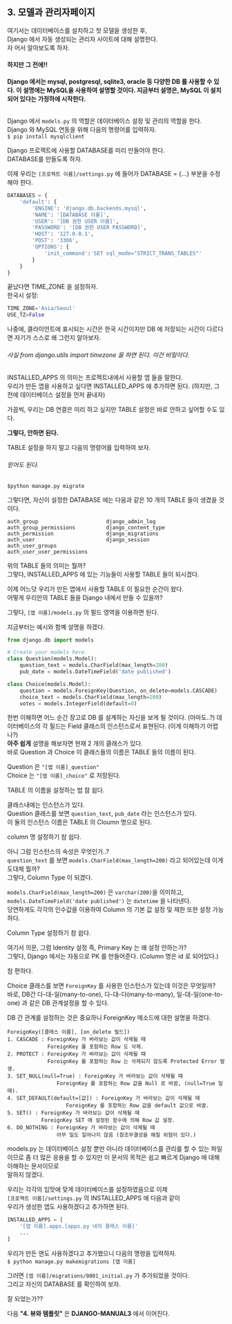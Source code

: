 <h2>3. 모델과 관리자페이지</h2>

여기서는 데이터베이스를 설치하고 첫 모델을 생성한 후,  
Django 에서 자동 생성되는 관리자 사이트에 대해 설명한다.  
자 어서 알아보도록 하자.

<h4>하지만 그 전에!!</h4>

<strong>  
Django 에서는  mysql, postgresql, sqlite3, oracle 등 다양한 DB 를 사용할 수 있다.  
이 설명에는 MySQL을 사용하여 설명할 것이다.  
지금부터 설명은, MySQL 이 설치되어 있다는 가정하에 시작한다.
</strong>  

<br>
<br>

Django 에서 `models.py` 의 역할은 데이터베이스 설정 및 관리의 역할을 한다.  
Django 와 MySQL 연동을 위해 다음의 명령어를 입력하자.  
`$ pip install mysqlclient`

Django 프로젝트에 사용할 DATABASE를 미리 만들어야 한다.  
DATABASE를 만들도록 하자.

이제 우리는 `[프로젝트 이름]/settings.py` 에 들어가 DATABASE = {...} 부분을 수정해야 한다.  

```python
DATABASES = {
    'default': {
        'ENGINE': 'django.db.backends.mysql',
        'NAME': '[DATABASE 이름]',
        'USER': '[DB 권한 USER 이름]',
        'PASSWORD': '[DB 권한 USER PASSWORD]',
        'HOST': '127.0.0.1',
        'POST': '3306',
        'OPTIONS': {
            'init_command':'SET sql_mode="STRICT_TRANS_TABLES"'
        }
    }
}
```

끝났다면 TIME_ZONE 을 설정하자.  
한국시 설정:  

```python
TIME_ZONE='Asia/Seoul'
USE_TZ=False
```

나중에, 클라이언트에 표시되는 시간은 한국 시간이지만 DB 에 저장되는 시간이 다르다면 자기가 스스로 왜 그런지 알아보자.  
<h6>사실 from django.utils import timezone 을 하면 된다. 이건 비밀이다.</h6>

INSTALLED_APPS 의 의미는 프로젝트내에서 사용할 앱 들을 말한다.  
우리가 만든 앱을 사용하고 싶다면 INSTALLED_APPS 에 추가하면 된다. (하지만, 그 전에 데이터베이스 설정을 먼저 끝내자)

가끔씩, 우리는 DB 연결은 미리 하고 싶지만 TABLE 설정은 바로 안하고 싶어할 수도 있다.  

<strong>그렇다, 안하면 된다.</strong>

TABLE 설정을 하지 말고 다음의 명령어를 입력하여 보자.  
<h6>믿어도 된다.</h6>

`$python manage.py migrate`

그렇다면, 자신이 설정한 DATABASE 에는 다음과 같은 10 개의 TABLE 들이 생겼을 것이다.  

```text
auth_group                      django_admin_log
auth_group_permissions          django_content_type
auth_permission                 django_migrations
auth_user                       django_session
auth_user_groups
auth_user_user_permissions
```

위의 TABLE 들의 의미는 뭘까?  
그렇다, INSTALLED_APPS 에 있는 기능들이 사용할 TABLE 들이 되시겠다.  

이제 어느덧 우리가 만든 앱에서 사용할 TABLE 이 필요한 순간이 왔다.  
어떻게 우리만의 TABLE 들을 Django 내에서 만들 수 있을까?  

그렇다, `[앱 이름]/models.py` 의 필드 영역을 이용하면 된다.  

지금부터는 예시와 함꼐 설명을 하겠다.  

```python
from django.db import models

# Create your models here.
class Question(models.Model):
    question_text = models.CharField(max_length=200)
    pub_date = models.DateTimeField('date published')

class Choice(models.Model):
    question = models.ForeignKey(Question, on_delete=models.CASCADE)
    choice_text = models.CharField(max_length=200)
    votes = models.IntegerField(default=0)
```

한번 이해하면 어느 순간 장고로 DB 를 설계하는 자신을 보게 될 것이다. (아마도..?)
데이터베이스의 각 필드는 Field 클래스의 인스턴스로서 표현된다. (이게 이해하기 어렵나?)  
<strong>아주 쉽게</strong> 설명을 해보자면 현재 2 개의 클래스가 있다.  
바로 Question 과 Choice 이 클래스들의 이름은 TABLE 들의 이름이 된다.  

Question 은 `"[앱 이름]_question"`  
Choice 는 `"[앱 이름]_choice"` 로 저장된다.  

TABLE 의 이름을 설정하는 법 참 쉽다.  

클래스내에는 인스턴스가 있다.  
Question 클래스를 보면 `question_text`, `pub_date` 라는 인스턴스가 있다.  
이 둘의 인스턴스 이름은 TABLE 의 Cloumn 명으로 된다.  

column 명 설정하기 참 쉽다.  

아니 그럼 인스턴스의 속성은 무엇인가..?  
`question_text` 를 보면 `models.CharField(max_length=200)` 라고 되어있는데 이게 도대체 뭘까?  
그렇다, Column Type 이 되겠다.  

`models.CharField(max_length=200)` 은 `varchar(200)`을 의미하고,  
`models.DateTimeField('date published')` 는 `datetime` 을 나타낸다.  
당연하게도 각각의 인수값을 이용하여 Column 의 기본 값 설정 및 제한 또한 설정 가능하다.  

Column Type 설정하기 참 쉽다.  

여기서 의문, 그럼 Identity 설정 즉, Primary Key 는 왜 설정 안하는가?  
그렇다, Django 에서는 자동으로 PK 를 만들어준다. (Column 명은 id 로 되어있다.)  

참 편하다.

Choice 클래스를 보면 `ForeignKey` 를 사용한 인스턴스가 있는데 이것은 무엇일까?  
바로, DB간 다-대-일(many-to-one), 다-대-다(many-to-many), 일-대-일(one-to-one) 과 같은 DB 관계설정을 할 수 있다.  


DB 간 관계를 설정하는 것은 중요하니 ForeignKey 메소드에 대한 설명을 하겠다.  

```text
ForeignKey([클래스 이름], [on_delete 필드])
1. CASCADE : ForeignKey 가 바라보는 값이 삭제될 때 
             ForeignKey 를 포함하는 Row 도 삭제.
2. PROTECT : ForeignKey 가 바라보는 값이 삭제될 때 
             ForeignKey 를 포함하는 Row 는 삭제되지 않도록 Protected Error 발생.
3. SET_NULL(null=True) : ForeignKey 가 바라보는 값이 삭제될 때
                ForeignKey 를 포함하는 Row 값을 Null 로 바꿈, (null=True 일 때).
4. SET_DEFAULT(default=[값]) : ForeignKey 가 바라보는 값이 삭제될 때
                   ForeignKey 를 포함하는 Row 값을 default 값으로 바꿈.
5. SET() : ForeignKey 가 바라보는 값이 삭제될 때
           ForeignKey SET 에 설정된 함수에 의해 Row 값 설정.
6. DO_NOTHING : ForeignKey 가 바라보는 값이 삭제될 때
                아무 일도 일어나지 않음 (참조무결성을 해칠 위험이 있다.)
```

models.py 는 데이터베이스 설정 뿐만 아니라 데이터베이스를 관리를 할 수 있는 파일이므로 
좀 더 많은 응용을 할 수 있지만 이 문서의 목적은 쉽고 빠르게 Django 에 대해 이해하는 문서이므로  
말하지 않겠다.  

우리는 각각의 입맛에 맞게 데이터베이스를 설정하였음으로 이제  
`[프로젝트 이름]/settings.py` 의 INSTALLED_APPS 에 다음과 같이  
우리가 생성한 앱도 사용하겠다고 추가하면 된다.  

```python
INSTALLED_APPS = [
    '[앱 이름].apps.[apps.py 내의 클래스 이름]'
    ...
]
```

우리가 만든 앤도 사용하겠다고 추가했으니 다음의 명령을 입력하자.  
`$ python manage.py makemigrations [앱 이름]`

그러면 `[앱 이름]/migrations/0001_initial.py` 가 추가되었을 것이다.  
그리고 자신의 DATABASE 를 확인하여 보자.  

잘 되었는가??

다음 <strong> "4. 뷰와 템플릿" </strong> 은 <strong>DJANGO-MANUAL3</strong> 에서 이어진다.